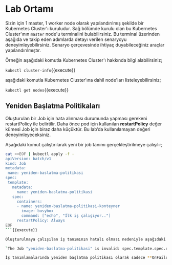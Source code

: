 # Lab Ortamı

Sizin için 1 master, 1 worker node olarak yapılandırılmış şekilde bir Kubernetes Cluster'ı kuruludur. Sağ bölümde kurulu olan bu Kubernetes Cluster'ının `master` node'u terminalini bulabilirsiniz. Bu terminal üzerinden aşağıda ve takip eden adımlarda detayı verilen senaryoyu deneyimleyebilirsiniz. Senaryo çerçevesinde ihtiyaç duyabileceğiniz araçlar yapılandırılmıştır.

Örneğin aşağıdaki komutla Kubernetes Cluster'ı hakkında bilgi alabilirsiniz;

`kubectl cluster-info`{{execute}}

aşağıdaki komutla Kubernetes Cluster'ına dahil node'ları listeleyebilirsiniz;

`kubectl get nodes`{{execute}}

## Yeniden Başlatma Politikaları

Oluşturulan bir Job için hata alınması durumunda yapması gerekeni restartPolicy ile belirtilir. Daha önce pod için kullanılan **restartPolicy** değer kümesi Job için biraz daha küçüktür. Bu lab’da kullanılamayan değeri deneyimleyeceksiniz.

Aşağıdaki komut çalıştırılarak yeni bir job tanımı gerçekleştirilmeye çalışılır;


```bash
cat <<EOF | kubectl apply -f -
apiVersion: batch/v1
kind: Job
metadata:
 name: yeniden-baslatma-politikasi
spec:
 template:
   metadata:
     name: yeniden-baslatma-politikasi
   spec:
     containers:
     - name: yeniden-baslatma-politikasi-konteyner
       image: busybox
       command: ["echo", "İlk iş çalışıyor.."]
     restartPolicy: Always
EOF
```{{execute}}

Oluşturulmaya çalışılan iş tanımının hatalı olması nedeniyle aşağıdaki hata mesajı gelecektir;

`The Job "yeniden-baslatma-politikasi" is invalid: spec.template.spec.restartPolicy: Unsupported value: "Always": supported values: "OnFailure", "Never"`

İş tanımlamalarında yeniden başlatma politikası olarak sadece **OnFailure** ve **Never** değerlerine izin verilmektedir.